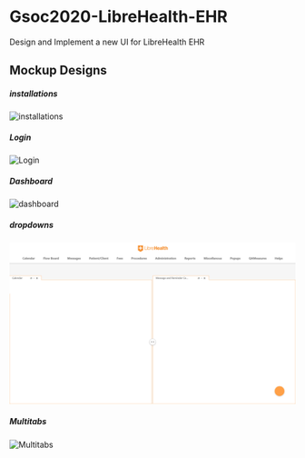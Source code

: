 # Gsoc2020-LibreHealth-EHR
Design and Implement a new UI for LibreHealth EHR

## Mockup Designs

##### installations 
![installations]()

##### Login 
![Login]()

##### Dashboard 
![dashboard]()

##### dropdowns
![jema](https://github.com/realjema/Gsoc2020-LibreHealth-EHR//blob/master/images/dashboard.png)

##### Multitabs 
![Multitabs]()

